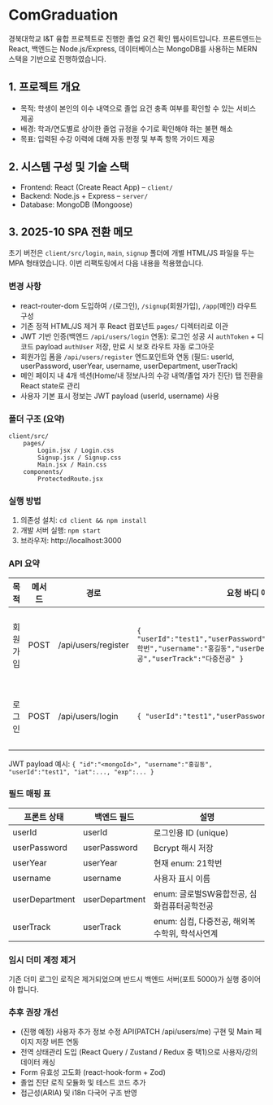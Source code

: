 # ComGraduation

경북대학교 I&T 융합 프로젝트로 진행한 졸업 요건 확인 웹사이트입니다. 프론트엔드는 React, 백엔드는 Node.js/Express, 데이터베이스는 MongoDB를 사용하는 MERN 스택을 기반으로 진행하였습니다.

## 1. 프로젝트 개요
- 목적: 학생이 본인의 이수 내역으로 졸업 요건 충족 여부를 확인할 수 있는 서비스 제공
- 배경: 학과/연도별로 상이한 졸업 규정을 수기로 확인해야 하는 불편 해소
- 목표: 입력된 수강 이력에 대해 자동 판정 및 부족 항목 가이드 제공

## 2. 시스템 구성 및 기술 스택
- Frontend: React (Create React App) – `client/`
- Backend: Node.js + Express – `server/`
- Database: MongoDB (Mongoose)

## 3. 2025-10 SPA 전환 메모
초기 버전은 `client/src/login`, `main`, `signup` 폴더에 개별 HTML/JS 파일을 두는 MPA 형태였습니다. 이번 리팩토링에서 다음 내용을 적용했습니다.

### 변경 사항
- react-router-dom 도입하여 `/`(로그인), `/signup`(회원가입), `/app`(메인) 라우트 구성
- 기존 정적 HTML/JS 제거 후 React 컴포넌트 `pages/` 디렉터리로 이관
- JWT 기반 인증(백엔드 `/api/users/login` 연동): 로그인 성공 시 `authToken` + 디코드 payload `authUser` 저장, 만료 시 보호 라우트 자동 로그아웃
- 회원가입 폼을 `/api/users/register` 엔드포인트와 연동 (필드: userId, userPassword, userYear, username, userDepartment, userTrack)
- 메인 페이지 내 4개 섹션(Home/내 정보/나의 수강 내역/졸업 자가 진단) 탭 전환을 React state로 관리
- 사용자 기본 표시 정보는 JWT payload (userId, username) 사용

### 폴더 구조 (요약)
```
client/src/
	pages/
		Login.jsx / Login.css
		Signup.jsx / Signup.css
		Main.jsx / Main.css
	components/
		ProtectedRoute.jsx
```

### 실행 방법
1. 의존성 설치: `cd client && npm install`
2. 개발 서버 실행: `npm start`
3. 브라우저: http://localhost:3000

### API 요약
| 목적 | 메서드 | 경로 | 요청 바디 예시 | 성공 응답 예시 |
|------|--------|------|----------------|----------------|
| 회원가입 | POST | /api/users/register | `{ "userId":"test1","userPassword":"pw1234","userYear":"21학번","username":"홍길동","userDepartment":"글로벌SW융합전공","userTrack":"다중전공" }` | `{ message: "회원가입이 완료되었습니다.", user: { ... }}` |
| 로그인 | POST | /api/users/login | `{ "userId":"test1","userPassword":"pw1234" }` | `{ message: "안녕하세요! 홍길동님!", token: "<JWT>" }` |

JWT payload 예시: `{ "id":"<mongoId>", "username":"홍길동", "userId":"test1", "iat":..., "exp":... }`

### 필드 매핑 표
| 프론트 상태 | 백엔드 필드 | 설명 |
|-------------|-------------|------|
| userId | userId | 로그인용 ID (unique) |
| userPassword | userPassword | Bcrypt 해시 저장 |
| userYear | userYear | 현재 enum: 21학번 |
| username | username | 사용자 표시 이름 |
| userDepartment | userDepartment | enum: 글로벌SW융합전공, 심화컴퓨터공학전공 |
| userTrack | userTrack | enum: 심컴, 다중전공, 해외복수학위, 학석사연계 |

### 임시 더미 계정 제거
기존 더미 로그인 로직은 제거되었으며 반드시 백엔드 서버(포트 5000)가 실행 중이어야 합니다.

### 추후 권장 개선
- (진행 예정) 사용자 추가 정보 수정 API(PATCH /api/users/me) 구현 및 Main 페이지 저장 버튼 연동
- 전역 상태관리 도입 (React Query / Zustand / Redux 중 택1)으로 사용자/강의 데이터 캐싱
- Form 유효성 고도화 (react-hook-form + Zod)
- 졸업 진단 로직 모듈화 및 테스트 코드 추가
- 접근성(ARIA) 및 i18n 다국어 구조 반영
